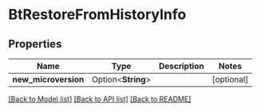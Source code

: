 # BtRestoreFromHistoryInfo

## Properties

Name | Type | Description | Notes
------------ | ------------- | ------------- | -------------
**new_microversion** | Option<**String**> |  | [optional]

[[Back to Model list]](../README.md#documentation-for-models) [[Back to API list]](../README.md#documentation-for-api-endpoints) [[Back to README]](../README.md)


